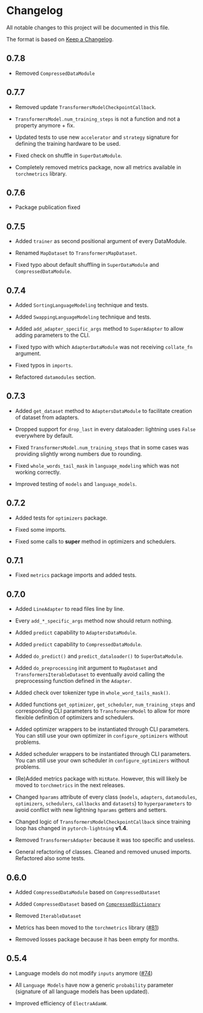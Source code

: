 # Changelog

All notable changes to this project will be documented in this file.

The format is based on [Keep a Changelog](http://keepachangelog.com/en/1.0.0/).

## 0.7.8

- Removed `CompressedDataModule`


## 0.7.7

- Removed update `TransformersModelCheckpointCallback`.

- `TransformersModel.num_training_steps` is not a function and not a property anymore + fix.

- Updated tests to use new `accelerator` and `strategy` signature for defining the training hardware to be used.

- Fixed check on shuffle in `SuperDataModule`.

- Completely removed metrics package, now all metrics available in `torchmetrics` library.


## 0.7.6

- Package publication fixed


## 0.7.5

- Added `trainer` as second positional argument of every DataModule.

- Renamed `MapDataset` to `TransformersMapDataset`.

- Fixed typo about default shuffling in `SuperDataModule` and `CompressedDataModule`.


## 0.7.4

- Added `SortingLanguageModeling` technique and tests.

- Added `SwappingLanguageModeling` technique and tests.

- Added `add_adapter_specific_args` method to `SuperAdapter` to allow adding parameters to the CLI.

- Fixed typo with which `AdapterDataModule` was not receiving `collate_fn` argument.

- Fixed typos in `imports`.

- Refactored `datamodules` section.


## 0.7.3

- Added `get_dataset` method to `AdaptersDataModule` to facilitate creation of dataset from adapters.

- Dropped support for `drop_last` in every dataloader: lightning uses `False` everywhere by default.

- Fixed `TransformersModel.num_training_steps` that in some cases was providing slightly wrong numbers due to rounding.

- Fixed `whole_words_tail_mask` in `language_modeling` which was not working correctly.

- Improved testing of `models` and `language_models`.


## 0.7.2

- Added tests for `optimizers` package.

- Fixed some imports.

- Fixed some calls to **super** method in optimizers and schedulers.


## 0.7.1

- Fixed `metrics` package imports and added tests.


## 0.7.0

- Added `LineAdapter` to read files line by line.

- Every `add_*_specific_args` method now should return nothing.

- Added `predict` capability to `AdaptersDataModule`.

- Added `predict` capability to `CompressedDataModule`.

- Added `do_predict()` and `predict_dataloader()` to `SuperDataModule`.

- Added `do_preprocessing` init argument to `MapDataset` and `TransformersIterableDataset` to eventually avoid calling the preprocessing function defined in the `Adapter`.

- Added check over tokenizer type in `whole_word_tails_mask()`.

- Added functions `get_optimizer`, `get_scheduler`, `num_training_steps` and corresponding CLI parameters to `TransformersModel` to allow for more flexible definition of optimizers and schedulers.

- Added optimizer wrappers to be instantiated through CLI parameters. You can still use your own optimizer in `configure_optimizers` without problems.

- Added scheduler wrappers to be instantiated through CLI parameters. You can still use your own scheduler in `configure_optimizers` without problems.

- (Re)Added metrics package with `HitRate`. However, this will likely be moved to `torchmetrics` in the next releases.

- Changed `hparams` attribute of every class (`models`, `adapters`, `datamodules`, `optimizers`, `schedulers`, `callbacks` and `datasets`) to `hyperparameters` to avoid conflict with new lightning `hparams` getters and setters.

- Changed logic of `TransformersModelCheckpointCallback` since training loop has changed in `pytorch-lightning` **v1.4**.

- Removed `TransformersAdapter` because it was too specific and useless.

- General refactoring of classes. Cleaned and removed unused imports. Refactored also some tests.


## 0.6.0

- Added `CompressedDataModule` based on `CompressedDataset`

- Added `CompressedDataset` based on [`CompressedDictionary`](https://github.com/lucadiliello/compressed-dictionary)

- Removed `IterableDataset`

- Metrics has been moved to the `torchmetrics` library ([#81](https://github.com/iKernels/transformers-lightning/issues/81))

- Removed losses package because it has been empty for months.


## 0.5.4

- Language models do not modify `inputs` anymore ([#74](https://github.com/iKernels/transformers-lightning/pull/75))

- All `Language Models` have now a generic `probability` parameter (signature of all language models has been updated).

- Improved efficiency of `ElectraAdamW`.


